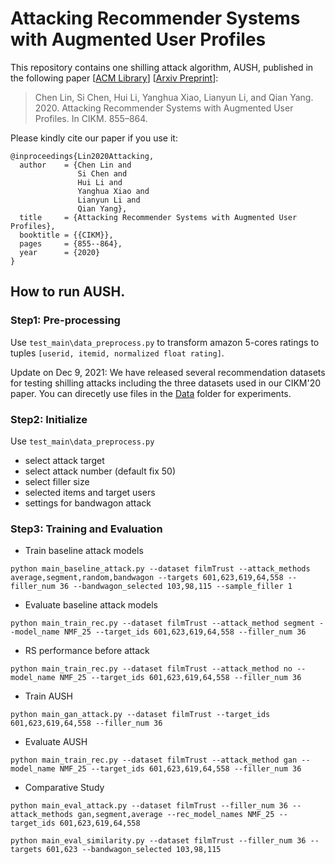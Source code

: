 

# Attacking Recommender Systems with Augmented User Profiles

This repository contains one shilling attack algorithm, AUSH, published in the following paper [[ACM Library](https://dl.acm.org/doi/10.1145/3340531.3411884)] [[Arxiv Preprint](https://arxiv.org/abs/2005.08164)]:

> Chen Lin, Si Chen, Hui Li, Yanghua Xiao, Lianyun Li, and Qian Yang. 2020. Attacking Recommender Systems with Augmented User Profiles. In CIKM. 855–864.

Please kindly cite our paper if you use it:

    @inproceedings{Lin2020Attacking,  
	  author    = {Chen Lin and
	               Si Chen and
	               Hui Li and
	               Yanghua Xiao and
	               Lianyun Li and
	               Qian Yang},
	  title     = {Attacking Recommender Systems with Augmented User Profiles},
	  booktitle = {{CIKM}},
	  pages     = {855--864},
	  year      = {2020}
    }  

## How to run AUSH.
### Step1: Pre-processing
Use `test_main\data_preprocess.py` to transform amazon 5-cores ratings to tuples `[userid, itemid, normalized float rating]`.

Update on Dec 9, 2021: We have released several recommendation datasets for testing shilling attacks including the three datasets used in our CIKM'20 paper. You can direcetly use files in the [Data](/Data) folder for experiments.

### Step2: Initialize
Use `test_main\data_preprocess.py`
 - select attack target
 - select attack number (default fix 50)
 - select filler size
 - selected items and target users
 - settings for bandwagon attack

### Step3: Training and Evaluation

 - Train baseline attack models
 ```shell script
python main_baseline_attack.py --dataset filmTrust --attack_methods average,segment,random,bandwagon --targets 601,623,619,64,558 --filler_num 36 --bandwagon_selected 103,98,115 --sample_filler 1
```
 - Evaluate baseline attack models
 ```shell script
python main_train_rec.py --dataset filmTrust --attack_method segment --model_name NMF_25 --target_ids 601,623,619,64,558 --filler_num 36
````

 - RS performance before attack
 ```shell script
python main_train_rec.py --dataset filmTrust --attack_method no --model_name NMF_25 --target_ids 601,623,619,64,558 --filler_num 36
````

 - Train AUSH
 ```shell script
python main_gan_attack.py --dataset filmTrust --target_ids 601,623,619,64,558 --filler_num 36
````

 - Evaluate AUSH
 ```shell script
python main_train_rec.py --dataset filmTrust --attack_method gan --model_name NMF_25 --target_ids 601,623,619,64,558 --filler_num 36
````

 - Comparative Study
 ```shell script
python main_eval_attack.py --dataset filmTrust --filler_num 36 --attack_methods gan,segment,average --rec_model_names NMF_25 --target_ids 601,623,619,64,558

python main_eval_similarity.py --dataset filmTrust --filler_num 36 --targets 601,623 --bandwagon_selected 103,98,115
```
